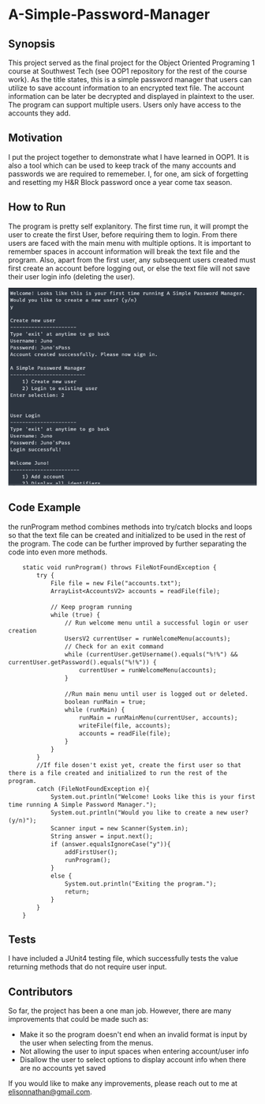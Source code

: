 # A-Simple-Password-Manager 

## Synopsis
This project served as the final project for the Object Oriented Programing 1 course at Southwest Tech (see OOP1 repository for the rest of the course work). As the title states, this is a simple password manager that users can utilize to save account information to an encrypted text file. The account information can be later be decrypted and displayed in plaintext to the user. The program can support multiple users. Users only have access to the accounts they add. 

## Motivation
I put the project together to demonstrate what I have learned in OOP1. It is also a tool which can be used to keep track of the many accounts and passwords we are required to rememeber. I, for one, am sick of forgetting and resetting my H&R Block password once a year come tax season. 

## How to Run
The program is pretty self explanitory. The first time run, it will prompt the user to create the first User, before requiring them to login. From there users are faced with the main menu with multiple options. 
It is important to remember spaces in account information will break the text file and the program. Also, apart from the first user, any subsequent users created must first create an account before logging out, or else the text file will not save their user login info (deleting the user). 

![First time user experience](https://github.com/NateElison18/A-Simple-Password-Manager/blob/main/First%20Time%20User%20Experience.png)

## Code Example
the runProgram method combines methods into try/catch blocks and loops so that the text file can be created and initialized to be used in the rest of the program. The code can be further improved by further separating the code into even more methods. 
```
    static void runProgram() throws FileNotFoundException {
        try {
            File file = new File("accounts.txt");
            ArrayList<AccountsV2> accounts = readFile(file);

            // Keep program running
            while (true) {
                // Run welcome menu until a successful login or user creation
                UsersV2 currentUser = runWelcomeMenu(accounts);
                // Check for an exit command
                while (currentUser.getUsername().equals("%!%") && currentUser.getPassword().equals("%!%")) {
                    currentUser = runWelcomeMenu(accounts);
                }

                //Run main menu until user is logged out or deleted.
                boolean runMain = true;
                while (runMain) {
                    runMain = runMainMenu(currentUser, accounts);
                    writeFile(file, accounts);
                    accounts = readFile(file);
                }
            }
        }
        //If file dosen't exist yet, create the first user so that there is a file created and initialized to run the rest of the program. 
        catch (FileNotFoundException e){
            System.out.println("Welcome! Looks like this is your first time running A Simple Password Manager.");
            System.out.println("Would you like to create a new user? (y/n)");
            Scanner input = new Scanner(System.in);
            String answer = input.next();
            if (answer.equalsIgnoreCase("y")){
                addFirstUser();
                runProgram();
            }
            else {
                System.out.println("Exiting the program.");
                return;
            }
        }
    }
```

## Tests
I have included a JUnit4 testing file, which successfully tests the value returning methods that do not require user input.

## Contributors
So far, the project has been a one man job. However, there are many improvements that could be made such as: 

+ Make it so the program doesn't end when an invalid format is input by the user when selecting from the menus. 
+ Not allowing the user to input spaces when entering account/user info
+ Disallow the user to select options to display account info when there are no accounts yet saved

If you would like to make any improvements, please reach out to me at elisonnathan@gmail.com. 
